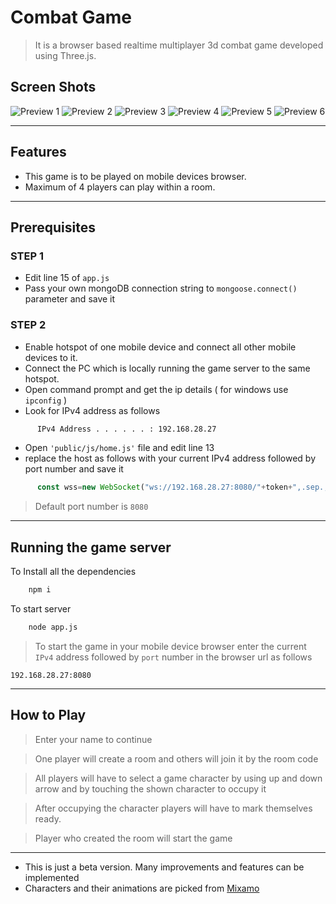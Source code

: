# Combat Game
> It is a browser based realtime multiplayer 3d combat game developed using Three.js.

## Screen Shots
![Preview 1](https://user-images.githubusercontent.com/86558781/193513967-a50c528b-85d4-4439-9108-08787af6fd37.png)
![Preview 2](https://user-images.githubusercontent.com/86558781/193514064-7d9b7170-f811-4739-9466-97fed3563af6.png)
![Preview 3](https://user-images.githubusercontent.com/86558781/193514101-c714dc89-f461-4f2f-9cac-19d8418b64aa.png)
![Preview 4](https://user-images.githubusercontent.com/86558781/193514136-f8a1c857-332b-4455-ab91-2b0aab832150.png)
![Preview 5](https://user-images.githubusercontent.com/86558781/193514175-4c52fb1c-2bcc-4eb0-a719-7b85943a5a07.png)
![Preview 6](https://user-images.githubusercontent.com/86558781/193514227-4803dbf0-9230-4a70-b6ee-0cc7a1b0f728.png)

---

## Features
- This game is to be played on mobile devices browser.
- Maximum of 4 players can play within a room.

---

## Prerequisites
### STEP 1
- Edit line 15 of `app.js`
- Pass your own mongoDB connection string to `mongoose.connect()` parameter and save it

### STEP 2
- Enable hotspot of one mobile device and connect all other mobile devices to it.
- Connect the PC which is locally running the game server to the same hotspot.
- Open command prompt and get the ip details ( for windows use `ipconfig` )
- Look for IPv4 address as follows
```bash
      IPv4 Address . . . . . . : 192.168.28.27
```
- Open `'public/js/home.js'` file and edit line 13
- replace the host as follows with your current IPv4 address followed by port number and save it
```javascript
      const wss=new WebSocket("ws://192.168.28.27:8080/"+token+",.sep.,"+uid);
```
> Default port number is `8080`

---

## Running the game server

To Install all the dependencies
```bash
    npm i
```

To start server
```bash
    node app.js
```

> To start the game in your mobile device browser enter the current `IPv4` address followed by `port` number in the browser url as follows

`192.168.28.27:8080`

---

## How to Play

> Enter your name to continue

> One player will create a room and others will join it by the room code

> All players will have to select a game character by using up and down arrow and by touching the shown character to occupy it

> After occupying the character players will have to mark themselves ready.

> Player who created the room will start the game

---

- This is just a beta version. Many improvements and features can be implemented
- Characters and their animations are picked from [Mixamo](https://www.mixamo.com/)